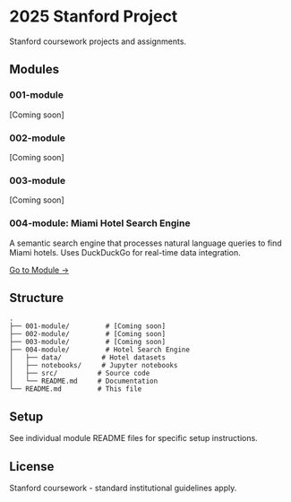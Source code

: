 # 2025 Stanford Project

Stanford coursework projects and assignments.

## Modules

### 001-module
[Coming soon]

### 002-module
[Coming soon]

### 003-module
[Coming soon]

### 004-module: Miami Hotel Search Engine
A semantic search engine that processes natural language queries to find Miami hotels. Uses DuckDuckGo for real-time data integration.

[Go to Module →](004-module/README.md)

## Structure
```
.
├── 001-module/         # [Coming soon]
├── 002-module/         # [Coming soon]
├── 003-module/         # [Coming soon]
├── 004-module/         # Hotel Search Engine
│   ├── data/          # Hotel datasets
│   ├── notebooks/     # Jupyter notebooks
│   ├── src/          # Source code
│   └── README.md     # Documentation
└── README.md         # This file
```

## Setup
See individual module README files for specific setup instructions.

## License
Stanford coursework - standard institutional guidelines apply. 